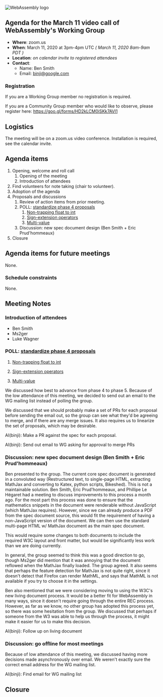 ![WebAssembly logo](/images/WebAssembly.png)

## Agenda for the March 11 video call of WebAssembly's Working Group

- **Where**: zoom.us
- **When**: March 11, 2020 at 3pm-4pm UTC *( March 11, 2020 8am-9am PDT )*
- **Location**: *on calendar invite to registered attendees*
- **Contact**:
    - Name: Ben Smith
    - Email: binji@google.com

### Registration

If you are a Working Group member no registration is required.

If you are a Community Group member who would like to observe, please register
here:
https://goo.gl/forms/HD2kLCM0iSKk7AVl1

## Logistics

The meeting will be on a zoom.us video conference.
Installation is required, see the calendar invite.

## Agenda items

1. Opening, welcome and roll call
    1. Opening of the meeting
    1. Introduction of attendees
1. Find volunteers for note taking (chair to volunteer).
1. Adoption of the agenda
1. Proposals and discussions
    1. Review of action items from prior meeting.
    1. POLL: [standardize phase 4 proposals](https://github.com/webassembly/proposals#phase-4---standardize-the-feature-wg)
       1. [Non-trapping float to int](https://github.com/WebAssembly/nontrapping-float-to-int-conversions)
       1. [Sign-extension operators](https://github.com/WebAssembly/sign-extension-ops)
       1. [Multi-value](https://github.com/WebAssembly/multi-value)
    1. Discussion: new spec document design (Ben Smith + Eric Prud'hommeaux)
1. Closure

## Agenda items for future meetings

None.

### Schedule constraints

None.

## Meeting Notes

### Introduction of attendees

* Ben Smith
* Ms2ger
* Luke Wagner

### POLL: [standardize phase 4 proposals](https://github.com/webassembly/proposals#phase-4---standardize-the-feature-wg)

1. [Non-trapping float to int](https://github.com/WebAssembly/nontrapping-float-to-int-conversions)

1. [Sign-extension operators](https://github.com/WebAssembly/sign-extension-ops)

1. [Multi-value](https://github.com/WebAssembly/multi-value)

We discussed how best to advance from phase 4 to phase 5. Because of the low
attendance of this meeting, we decided to send out an email to the WG mailing
list instead of polling the group.

We discussed that we should probably make a set of PRs for each proposal before
sending the email out, so the group can see what they'd be agreeing to merge,
and if there are any merge issues. It also requires us to linearize the set of
proposals, which may be desirable.

AI(binji): Make a PR against the spec for each proposal.

AI(binji): Send out email to WG asking for approval to merge PRs

### Discussion: new spec document design (Ben Smith + Eric Prud'hommeaux)

Ben presented to the group. The current core spec document is generated in a
convoluted way (Restructured text, to single-page HTML, extracting MathJax and
converting to Katex, python scripts, Bikeshed). This is not a maintainable
solution. Ben Smith, Eric Prud'hommeaux, and Phillipe Le Hégaret had a meeting
to discuss improvements to this process a month ago. For the most part this
process was done to ensure that the mathematics snippets in the document were
renderable without JavaScript (which MathJax requires). However, since we can
already produce a PDF from the spec document source, this would fit the
requirement of having a non-JavaScript version of the document. We can then use
the standard multi-page HTML w/ MathJax document as the main spec document.

This would require some changes to both documents to include the required W3C
layout and front matter, but would be significantly less work than we are doing
currently.

In general, the group seemed to think this was a good direction to go, though
Ms2ger did mention that it was annoying that the document reflowed when the
MathJax finally loaded. The group agreed. It also seems that perhaps the
feature detection for MathJax is not quite right, since it doesn't detect that
Firefox can render MathML, and says that MathML is not available if you try to
choose it in the settings.

Ben also mentioned that we were considering moving to using the W3C's new
living document process. It would be a better fit for WebAssembly in many ways,
since it doesn't require going through the entire REC process. However, as far
as we know, no other group has adopted this process yet, so there was some
hesitation from the group. We discussed that perhaps if someone from the W3 was
able to help us through the process, it might make it easier for us to make
this decision.

AI(binji): Follow up on living document

### Discussion: go offline for most meetings

Because of low attendance of this meeting, we discussed having more decisions
made asynchronously over email. We weren't exactly sure the correct email
address for the WG mailing list.

AI(binji): Find email for WG mailing list

## Closure
